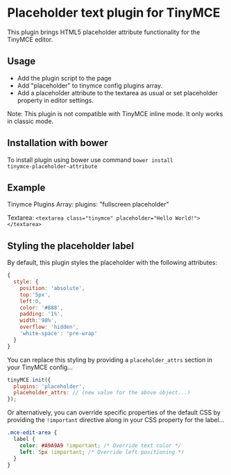 Placeholder text plugin for TinyMCE
===================================

This plugin brings HTML5 placeholder attribute functionality for the TinyMCE editor.

Usage
-----

* Add the plugin script to the page
* Add "placeholder" to tinymce config plugins array.
* Add a placeholder attribute to the textarea as usual or set placeholder property in editor settings.

Note: This plugin is not compatible with TinyMCE inline mode. It only works in classic mode.

Installation with bower
-------
To install plugin using bower use command <code>bower install tinymce-placeholder-attribute</code>

Example
-------

Tinymce Plugins Array:
plugins: "fullscreen placeholder"

Textarea:
`<textarea class="tinymce" placeholder="Hello World!"></textarea>`

Styling the placeholder label
--------------------------------

By default, this plugin styles the placeholder with the following attributes:

```js
{
  style: {
    position: 'absolute',
    top:'5px',
    left:0,
    color: '#888',
    padding: '1%',
    width:'98%',
    overflow: 'hidden',
    'white-space': 'pre-wrap'
  }
}
```

You can replace this styling by providing a `placeholder_attrs` section in your TinyMCE config...

```js
tinyMCE.init({
  plugins: 'placeholder',
  placeholder_attrs: // (new value for the above object...)
});
```

Or alternatively, you can override specific properties of the default CSS by providing the `!important` directive along in your CSS property for the label...

```css
.mce-edit-area {
  label {
    color: #A9A9A9 !important; /* Override text color */
    left: 5px !important; /* Override left positioning */
  }
}
```
